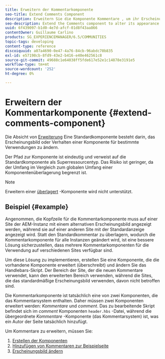 ```yaml
---
title: Erweitern der Kommentarkomponente
seo-title: Extend Comments Component
description: Erweitern Sie die Komponente Kommentare , um ihr Erscheinungsbild oder Verhalten für bestimmte Verwendungen zu ändern.
seo-description: Extend the Comments component to alter its appearance or behavior for specific uses
uuid: 6f439097-b1d0-4e7d-afcf-01d8f43aa866
contentOwner: Guillaume Carlino
products: SG_EXPERIENCEMANAGER/6.5/COMMUNITIES
topic-tags: developing
content-type: reference
discoiquuid: a07a4690-0e47-4a76-84cb-96abdc70b835
exl-id: e57198cb-8fd9-43e2-b416-e40e462561c8
source-git-commit: 49688c1e64038ff5fde617e52e1c14878e3191e5
workflow-type: tm+mt
source-wordcount: '252'
ht-degree: 0%

---
```


# Erweitern der Kommentarkomponente  {#extend-comments-component}

Die Absicht von [Erweiterung](client-customize.md#extensions) Eine Standardkomponente besteht darin, das Erscheinungsbild oder Verhalten einer Komponente für bestimmte Verwendungen zu ändern.

Der Pfad zur Komponente ist eindeutig und verweist auf die Standardkomponente als Superressourcentyp. Das Risiko ist geringer, da der Umfang im Vergleich zum globalen Umfang einer Komponentenüberlagerung begrenzt ist.

>[!NOTE]
>
>Erweitern einer [überlagert](client-customize.md#overlays) -Komponente wird nicht unterstützt.

## Beispiel {#example}

Angenommen, die Kopfzeile für die Kommentarkomponente muss auf einer Site der AEM-Instanz mit einem alternativen Erscheinungsbild angezeigt werden, während sie auf einer anderen Site mit der Standardanzeige angezeigt wird. Statt den Standardkommentar zu überlagern, wodurch die Kommentarkomponente für alle Instanzen geändert wird, ist eine bessere Lösung sicherzustellen, dass mehrere Kommentarkomponenten für die Verwendung auf verschiedenen Sites verfügbar sind.

Um diese Lösung zu implementieren, erstellen Sie eine Komponente, die die vorhandene Komponente erweitert (überschreibt) und ändern Sie das Handlebars-Skript. Der Bereich der Site, der die neuen Kommentare verwendet, kann den erweiterten Bereich verwenden, während die Sites, die das standardmäßige Erscheinungsbild verwenden, davon nicht betroffen sind.

Die Kommentarkomponente ist tatsächlich eine von zwei Komponenten, die das Kommentarsystem enthalten. Daher müssen zwei Komponenten erweitert werden: *Kommentare* und *comment*. Das zu bearbeitende Skript befindet sich im *comment* Komponenten `header.hbs` -Datei, während die übergeordnete *Kommentare* -Komponente (das Kommentarsystem) ist, was ein Autor der Seite tatsächlich hinzufügt.

Um Kommentare zu erweitern, müssen Sie:

1. [Erstellen der Komponenten](extend-create-components.md)
1. [Hinzufügen von Kommentaren zur Beispielseite](extend-sample-page.md)
1. [Erscheinungsbild ändern](extend-alter-appearance.md)
